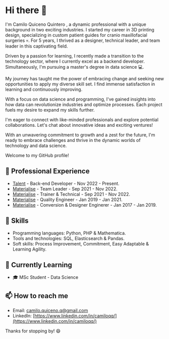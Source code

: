 # Hi there 👋

I'm Camilo Quiceno Quintero , a dynamic professional with a unique background in two exciting industries. I started my career in 3D printing design, specializing in custom patient guides for cranio maxillofacial surgeries 💀. For 5 years, I thrived as a designer, technical leader, and team leader in this captivating field.

Driven by a passion for learning, I recently made a transition to the technology sector, where I currently excel as a backend developer. Simultaneously, I'm pursuing a master's degree in data science 💻.

My journey has taught me the power of embracing change and seeking new opportunities to apply my diverse skill set. I find immense satisfaction in learning and continuously improving.

With a focus on data science and programming, I've gained insights into how data can revolutionize industries and optimize processes. Each project fuels my desire to expand my skills further.

I'm eager to connect with like-minded professionals and explore potential collaborations. Let's chat about innovative ideas and exciting ventures!

With an unwavering commitment to growth and a zest for the future, I'm ready to embrace challenges and thrive in the dynamic worlds of technology and data science.

Welcome to my GitHub profile!

## 💼 Professional Experience

- [Talent](http://talent.com) - Back-end Developer - Nov 2022 - Present.
- [Materialise](https://www.materialise.com/) - Team Leader - Sep 2021 - Nov 2022.
- [Materialise](https://www.materialise.com/) - Trainer & Technical  - Sep 2021 - Nov 2022.
- [Materialise](https://www.materialise.com/) - Quality Engineer - Jan 2019 - Jan 2021.
- [Materialise](https://www.materialise.com/) - Conversion & Designer Enginerer - Jan 2017 - Jan 2019.

## 🚀 Skills

- Programming languages: Python, PHP & Mathematica.
- Tools and technologies: SQL, Elasticsearch & Pandas.
- Soft skills: Process Improvement, Commitment, Easy Adaptable & Learning Agility.

## 🌱 Currently Learning

- 🎓 MSc Student - Data Science

## 📫 How to reach me

- Email: camilo.quiceno.q@gmail.com
- LinkedIn: [https://www.linkedin.com/in/camiloqq/](https://www.linkedin.com/in/camiloqq/)

Thanks for stopping by! 😄
